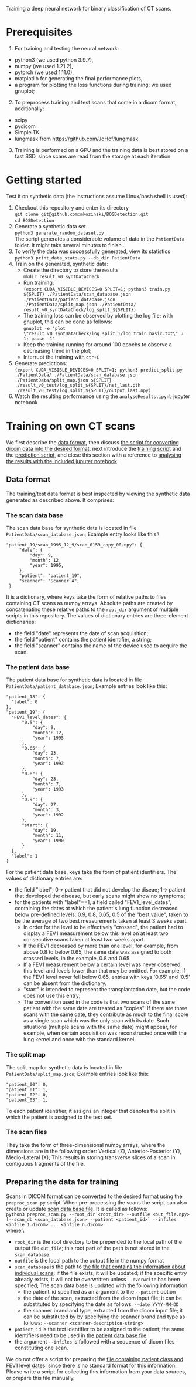 Training a deep neural network for binary classification of CT scans.

# Prerequisites
1. For training and testing the neural network:
  - python3 (we used python 3.9.7),
  - numpy (we used 1.21.2),
  - pytorch (we used 1.11.0),
  - matplotlib for generating the final performance plots,
  - a program for plotting the loss functions during training; we used gnuplot;
2. To preprocess training and test scans that come in a dicom format, additionally:
  - scipy
  - pydicom
  - SimpleITK
  - lungmask from https://github.com/JoHof/lungmask 
3. Training is performed on a GPU and the training data is best stored on a fast SSD, since scans are read from the storage at each iteration

# Getting started
Test it on synthetic data (the instructions assume Linux/bash shell is used):
1. Checkout this repository and enter its directory\
   `git clone git@github.com:mkozinski/BOSDetection.git`\
   `cd BOSDetection`
2. Generate a synthetic data set\
`python3 generate_random_dataset.py`\
The script generates a considerable volume of data in the `PatientData` folder. It might take several minutes to finish...
2. To verify the data was successfully generated, view its statistics\
`python3 print_data_stats.py --db_dir PatientData`
3. Train on the generated, synthetic data:
   - Create the directory to store the results\
     `mkdir result_v0_syntDataCheck`
   - Run training:\
     `(export CUDA_VISIBLE_DEVICES=0 SPLIT=1; python3 train.py ${SPLIT} ./PatientData/scan_database.json ./PatientData/patient_database.json ./PatientData/split_map.json ./PatientData/ result_v0_syntDataCheck/log_split_${SPLIT})`
   - The training loss can be observed by plotting the log file; with gnuplot, this can be done as follows:\
     `gnuplot -e "plot \"result_v0_syntDataCheck/log_split_1/log_train_basic.txt\" u 1; pause -1"`
   - Keep the training running for around 100 epochs to observe a decreasing trend in the plot;
   - Interrupt the training with `ctr+C`
4. Generate predictions:\
   `(export CUDA_VISIBLE_DEVICES=0 SPLIT=1; python3 predict_split.py ./PatientData/ ./PatientData/scan_database.json ./PatientData/split_map.json ${SPLIT} ./result_v0_test/log_split_${SPLIT}/net_last.pth ./result_v0_test/log_split_${SPLIT}/output_last.npy)`
5. Watch the resulting performance using the `analyseResults.ipynb` jupyter notebook

# Training on own CT scans
We first describe the [data format](#data-format), then discuss [the script for converting dicom data into the desired format](#preparing-the-data-for-training), next introduce the [training script](#the-training-script) and the [prediction script](#prediction-script), and close this section with a reference to [analysing the results with the included juputer notebook](#analyse-results).

## Data format
The training/test data format is best inspected by viewing the synthetic data generated as described above. It comprises:
### The scan data base
   The scan data base for synthetic data is located in file `PatientData/scan_database.json`; Example entry looks like this:\
   ```
   "patient_19/scan_1995_12_9/scan_0159_copy_00.npy": {
        "date": {
            "day": 9,
            "month": 12,
            "year": 1995,
        },
        "patient": "patient_19",
        "scanner": "Scanner A",
    }
   ```
   It is a dictionary, where keys take the form of relative paths to files containing CT scans as numpy arrays. Absolute paths are created by concatenating these relative paths to the `root_dir` argument of multiple scripts in this repository. The values of dictionary entries are three-element dictionaries:
   -  the field "date" represents the date of scan acquisition;
   -  the field "patient" contains the patient identifier, a string;
   -  the field "scanner" contains the name of the device used to acquire the scan.
### The patient data base
The patient data base for synthetic data is located in file `PatientData/patient_database.json`; Example entries look like this:
```
"patient_18": {
  "label": 0
},
"patient_19": {
  "FEV1_level_dates": {
      "0.5": {
          "day": 9,
          "month": 12,
          "year": 1995
      },
      "0.65": {
          "day": 23,
          "month": 7,
          "year": 1993
      },
      "0.8": {
          "day": 23,
          "month": 7,
          "year": 1993
      },
      "0.9": {
          "day": 27,
          "month": 3,
          "year": 1992
      },
      "start": {
          "day": 19,
          "month": 11,
          "year": 1990
      }
  },
  "label": 1
}
```
   For the patient data base, keys take the form of patient identifiers. The values of dictionary entries are:
   -  the field "label"; 0&rarr; patient that did not develop the diseae; 1&rarr; patient that developed the disease, but early scans might show no symptoms;
   -  for the patients with "label"==1, a field called "FEV1_level_dates", containing the dates at which the patient's lung function decreased below pre-defined levels: 0.9, 0.8, 0.65, 0.5 of the "best value", taken to be the average of two best measurements taken at least 3 weeks apart.
      - In order for the level to be effectively "crossed", the patient had to display a FEV1 measurement below this level on at least two consecutive scans taken at least two weeks apart.
      - If the FEV1 decreased by more than one level, for example, from above 0.8 to below 0.65, the same date was assigned to both crossed levels, in the example, 0.8 and 0.65.
      - If a FEV1 measurement below a certain level was never observed, this level and levels lower than that may be omitted. For example, if the FEV1 level never fell below 0.65, entries with keys '0.65' and '0.5' can be absent from the dictionary.
      - "start" is intended to represent the transplantation date, but the code does not use this entry;
      - The convention used in the code is that two scans of the same patient with the same date are treated as "copies". If there are three scans with the same date, they contribute as much to the final score as a single scan which was the only scan with its date. Such situations (multiple scans with the same date) might appear, for example, when certain acquisition was reconstructed once with the lung kernel and once with the standard kernel.
### The split map
The split map for synthetic data is located in file `PatientData/split_map.json`; Example entries look like this:
```
"patient_00": 0,
"patient_01": 1,
"patient_02": 0,
"patient_03": 1,
```
To each patient identifier, it assigns an integer that denotes the split in which the patient is assigned to the test set.
### The scan files
They take the form of three-dimensional numpy arrays, where the dimensions are in the following order: Vertical (Z), Anterior-Posterior (Y), Medio-Lateral (X); This results in storing transverse slices of a scan in contiguous fragments of the file.

## Preparing the data for training
Scans in DICOM format can be converted to the desired format using the `preproc_scan.py` script. When pre-processing the scans the script can also create or update [scan data base file](#the-scan-data-base). It is called as follows:\
`python3 preproc_scan.py --root_dir <root_dir> --outfile <out_file.npy> [--scan_db <scan_database.json> --patient <patient_id>] --infiles <infile_1.dicom> ... <infile_n.dicom>`\
where:\
   - `root_dir` is the root directory to be prepended to the local path of the output file `out_file`; this root part of the path is not stored in the `scan_database`
   - `outfile` is the local path to the output file in the numpy format
   - `scan_database` is the path to [the file that contains the information about individual scans](#the-scan-data-base); if the file exists, it will be updated; if the specific entry already exists, it will not be overwritten unless `--overwrite` has been specified; The scan data base is updated with the following information:
     - the patient_id specified as an argument to the `--patient` option
     - the date of the scan, extracted from the dicom input file; it can be substituted by specifying the date as follows: `--date YYYY-MM-DD`
     - the scanner brand and type, extracted from the dicom input file; it can be substituted by by specifying the scanner brand and type as follows: `--scanner <scanner-description-string>`
   - `patient_id` is the text identifier to be assigned to the patient; the same identifiers need to be used in [the patient data base file](#the-patient-data-base)
   - the argument `--infiles` is followed with a sequence of dicom files constituting one scan.

We do not offer a script for preparing the [file containing patient class and FEV1 level dates](#the-patient-data-base), since there is no standard format for this information. Please write a script for collecting this information from your data sources, or prepare this file manually.
